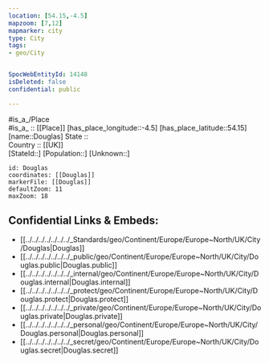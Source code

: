 ```yaml
---
location: [54.15,-4.5] 
mapzoom: [7,12] 
mapmarker: city 
type: City
tags:
- geo/City


SpocWebEntityId: 14148
isDeleted: false
confidential: public

---
```

#is_a_/Place  
#is_a_ :: [[Place]] 
[has_place_longitude::-4.5] 
[has_place_latitude::54.15] 
[name::Douglas] 
State ::  
Country :: [[UK]]  
[StateId::] 
[Population::] 
[Unknown::] 


```leaflet
id: Douglas
coordinates: [[Douglas]] 
markerFile: [[Douglas]] 
defaultZoom: 11 
maxZoom: 18
```


## Confidential Links & Embeds: 
- [[../../../../../../../_Standards/geo/Continent/Europe/Europe~North/UK/City/Douglas|Douglas]] 
- [[../../../../../../../_public/geo/Continent/Europe/Europe~North/UK/City/Douglas.public|Douglas.public]] 
- [[../../../../../../../_internal/geo/Continent/Europe/Europe~North/UK/City/Douglas.internal|Douglas.internal]] 
- [[../../../../../../../_protect/geo/Continent/Europe/Europe~North/UK/City/Douglas.protect|Douglas.protect]] 
- [[../../../../../../../_private/geo/Continent/Europe/Europe~North/UK/City/Douglas.private|Douglas.private]] 
- [[../../../../../../../_personal/geo/Continent/Europe/Europe~North/UK/City/Douglas.personal|Douglas.personal]] 
- [[../../../../../../../_secret/geo/Continent/Europe/Europe~North/UK/City/Douglas.secret|Douglas.secret]] 
